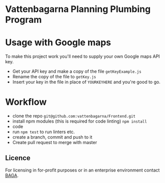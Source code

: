 # Vattenbagarna Planning Plumbing Program

# Usage with Google maps
To make this project work you'll need to supply your own Google maps API key.

- Get your API key and make a copy of the file `getKeyExample.js`
- Rename the copy of the file to `getKey.js`
- Insert your key in the file in place of `YOURKEYHERE` and you're good to go.


# Workflow
- clone the repo `git@github.com:vattenbagarna/Frontend.git`
- install npm modules (this is required for code linting) `npm install`
- code
- run `npm test` to run linters etc.
- create a branch, commit and push to it
- Create pull request to merge with master

## Licence
For licensing in for-profit purposes or in an enterprise environment contact [BAGA](http://baga.se/).
